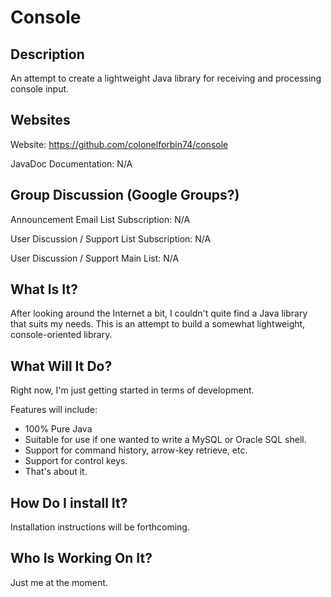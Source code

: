 <!--

######################################################################
#
# File: README.md
#
# Copyright (c) 2017, Adam W. Dace
#
# https://opensource.org/licenses/GPL-3.0
#
######################################################################

-->

# Console
## Description
An attempt to create a lightweight Java library for receiving and processing
console input.


## Websites
Website:                    https://github.com/colonelforbin74/console

JavaDoc Documentation:      N/A

## Group Discussion (Google Groups?)
Announcement Email List Subscription: N/A

User Discussion / Support List Subscription: N/A

User Discussion / Support Main List: N/A

## What Is It?
After looking around the Internet a bit, I couldn't quite find a Java library
that suits my needs.  This is an attempt to build a somewhat lightweight,
console-oriented library.

## What Will It Do?
Right now, I'm just getting started in terms of development.

Features will include:
* 100% Pure Java
* Suitable for use if one wanted to write a MySQL or Oracle SQL shell.
* Support for command history, arrow-key retrieve, etc.
* Support for control keys.
* That's about it.

## How Do I install It?
Installation instructions will be forthcoming.

## Who Is Working On It?
Just me at the moment.
